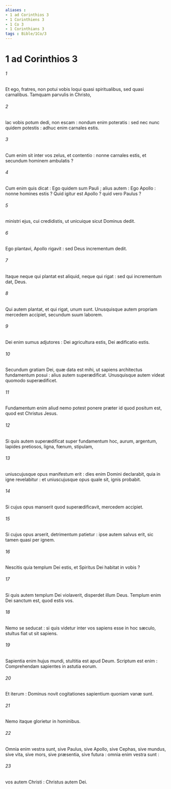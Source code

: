 ```yaml
---
aliases : 
- 1 ad Corinthios 3
- 1 Corinthiens 3
- 1 Co 3
- 1 Corinthians 3
tags : Bible/1Co/3
---
```


# 1 ad Corinthios 3

###### 1
Et ego, fratres, non potui vobis loqui quasi spiritualibus, sed quasi carnalibus. Tamquam parvulis in Christo,
###### 2
lac vobis potum dedi, non escam : nondum enim poteratis : sed nec nunc quidem potestis : adhuc enim carnales estis.
###### 3
Cum enim sit inter vos zelus, et contentio : nonne carnales estis, et secundum hominem ambulatis ?
###### 4
Cum enim quis dicat : Ego quidem sum Pauli ; alius autem : Ego Apollo : nonne homines estis ? Quid igitur est Apollo ? quid vero Paulus ?
###### 5
ministri ejus, cui credidistis, ut unicuique sicut Dominus dedit.
###### 6
Ego plantavi, Apollo rigavit : sed Deus incrementum dedit.
###### 7
Itaque neque qui plantat est aliquid, neque qui rigat : sed qui incrementum dat, Deus.
###### 8
Qui autem plantat, et qui rigat, unum sunt. Unusquisque autem propriam mercedem accipiet, secundum suum laborem.
###### 9
Dei enim sumus adjutores : Dei agricultura estis, Dei ædificatio estis.
###### 10
Secundum gratiam Dei, quæ data est mihi, ut sapiens architectus fundamentum posui : alius autem superædificat. Unusquisque autem videat quomodo superædificet.
###### 11
Fundamentum enim aliud nemo potest ponere præter id quod positum est, quod est Christus Jesus.
###### 12
Si quis autem superædificat super fundamentum hoc, aurum, argentum, lapides pretiosos, ligna, fœnum, stipulam,
###### 13
uniuscujusque opus manifestum erit : dies enim Domini declarabit, quia in igne revelabitur : et uniuscujusque opus quale sit, ignis probabit.
###### 14
Si cujus opus manserit quod superædificavit, mercedem accipiet.
###### 15
Si cujus opus arserit, detrimentum patietur : ipse autem salvus erit, sic tamen quasi per ignem.
###### 16
Nescitis quia templum Dei estis, et Spiritus Dei habitat in vobis ?
###### 17
Si quis autem templum Dei violaverit, disperdet illum Deus. Templum enim Dei sanctum est, quod estis vos.
###### 18
Nemo se seducat : si quis videtur inter vos sapiens esse in hoc sæculo, stultus fiat ut sit sapiens.
###### 19
Sapientia enim hujus mundi, stultitia est apud Deum. Scriptum est enim : Comprehendam sapientes in astutia eorum.
###### 20
Et iterum : Dominus novit cogitationes sapientium quoniam vanæ sunt.
###### 21
Nemo itaque glorietur in hominibus.
###### 22
Omnia enim vestra sunt, sive Paulus, sive Apollo, sive Cephas, sive mundus, sive vita, sive mors, sive præsentia, sive futura : omnia enim vestra sunt :
###### 23
vos autem Christi : Christus autem Dei.
